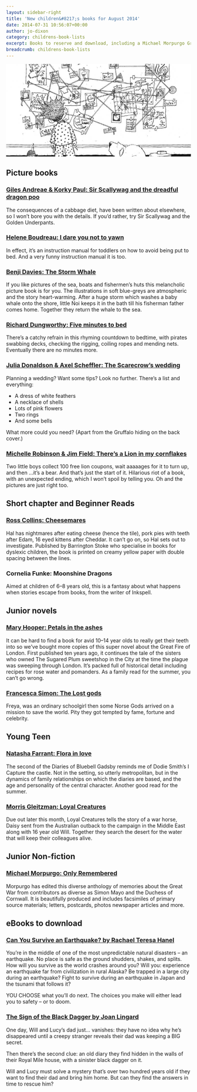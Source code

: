 ```yaml
---
layout: sidebar-right
title: 'New children&#8217;s books for August 2014'
date: 2014-07-31 10:56:07+00:00
author: jo-dixon
category: childrens-book-lists
excerpt: Books to reserve and download, including a Michael Morpurgo Great War anthology, a new Julia Donaldson and Axel Scheffler picturebook about a scarecrow wedding and a choose your own adventure. Perfect for the Summer Reading Challenge.
breadcrumb: childrens-book-lists
---
```

![Cheesemares by Ross Collins](/images/featured/featured-cheesemares.jpg)

## Picture books

### [Giles Andreae & Korky Paul: Sir Scallywag and the dreadful dragon poo](http://suffolk.spydus.co.uk/cgi-bin/spydus.exe/ENQ/OPAC/BIBENQ/44130475?QRY=CTIBIB%3C%20IRN%2837212010%29&QRYTEXT=Sir%20Scallywag%20and%20the%20deadly%20dragon%20poo)

The consequences of a cabbage diet, have been written about elsewhere, so I won’t bore you with the details. If you’d rather, try Sir Scallywag and the Golden Underpants.

### [Helene Boudreau: I dare you not to yawn](http://suffolk.spydus.co.uk/cgi-bin/spydus.exe/ENQ/OPAC/BIBENQ/44134815?QRY=CTIBIB%3C%20IRN%2818767738%29&QRYTEXT=I%20dare%20you%20not%20to%20yawn)

In effect, it’s an instruction manual for toddlers on how to avoid being put to bed. And a very funny instruction manual it is too.

### [Benji Davies: The Storm Whale](http://suffolk.spydus.co.uk/cgi-bin/spydus.exe/ENQ/OPAC/BIBENQ/44135831?QRY=CTIBIB%3C%20IRN%2823532195%29&QRYTEXT=The%20storm%20whale)

If you like pictures of the sea, boats and fishermen’s huts this melancholic picture book is for you. The illustrations in soft blue-greys are atmospheric and the story heart-warming. After a huge storm which washes a baby whale onto the shore, little Noi keeps it in the bath till his fisherman father comes home. Together they return the whale to the sea.

### [Richard Dungworthy: Five minutes to bed](http://suffolk.spydus.co.uk/cgi-bin/spydus.exe/ENQ/OPAC/BIBENQ/44136649?QRY=CTIBIB%3C%20IRN%2838544510%29&QRYTEXT=Five%20minutes%20to%20bed!)

There’s a catchy refrain in this rhyming countdown to bedtime, with pirates swabbing decks, checking the rigging, coiling ropes and mending nets. Eventually there are no minutes more.

### [Julia Donaldson & Axel Scheffler: The Scarecrow’s wedding](http://suffolk.spydus.co.uk/cgi-bin/spydus.exe/ENQ/OPAC/BIBENQ/44137343?QRY=CTIBIB%3C%20IRN%2838544047%29&QRYTEXT=The%20scarecrows%27%20wedding)

Planning a wedding? Want some tips? Look no further. There’s a list and everything:

  * A dress of white feathers
  * A necklace of shells
  * Lots of pink flowers
  * Two rings
  * And some bells

What more could you need? (Apart from the Gruffalo hiding on the back cover.)

### [Michelle Robinson & Jim Field: There’s a Lion in my cornflakes](http://suffolk.spydus.co.uk/cgi-bin/spydus.exe/ENQ/OPAC/BIBENQ/44138860?QRY=CTIBIB%3C%20IRN%2838544550%29&QRYTEXT=There%27s%20a%20lion%20in%20my%20cornflakes)

Two little boys collect 100 free lion coupons, wait aaaaages for it to turn up, and then …it’s a bear. And that’s just the start of it. Hilarious riot of a book, with an unexpected ending, which I won’t spoil by telling you. Oh and the pictures are just right too.

## Short chapter and Beginner Reads

### [Ross Collins: Cheesemares](http://suffolk.spydus.co.uk/cgi-bin/spydus.exe/ENQ/OPAC/BIBENQ/44139891?QRY=CTIBIB%3C%20IRN%2816352110%29&QRYTEXT=Cheesemares)

Hal has nightmares after eating cheese (hence the tile), pork pies with teeth after Edam, 16 eyed kittens after Cheddar. It can’t go on, so Hal sets out to investigate. Published by Barrington Stoke who specialise in books for dyslexic children, the book is printed on creamy yellow paper with double spacing between the lines.

### Cornelia Funke: Moonshine Dragons

Aimed at children of 6–8 years old, this is a fantasy about what happens when stories escape from books, from the writer of Inkspell.

## Junior novels

### [Mary Hooper: Petals in the ashes](http://suffolk.spydus.co.uk/cgi-bin/spydus.exe/ENQ/OPAC/BIBENQ/44141986?QRY=CTIBIB%3C%20IRN%2893615%29&QRYTEXT=Petals%20in%20the%20ashes)

It can be hard to find a book for avid 10–14 year olds to really get their teeth into so we’ve bought more copies of this super novel about the Great Fire of London. First published ten years ago, it continues the tale of the sisters who owned The Sugared Plum sweetshop in the City at the time the plague was sweeping through London. It’s packed full of historical detail including recipes for rose water and pomanders. As a family read for the summer, you can’t go wrong.

### [Francesca Simon: The Lost gods](http://suffolk.spydus.co.uk/cgi-bin/spydus.exe/ENQ/OPAC/BIBENQ/44142556?QRY=CTIBIB%3C%20IRN%2824790943%29&QRYTEXT=The%20lost%20gods)

Freya, was an ordinary schoolgirl then some Norse Gods arrived on a mission to save the world. Pity they got tempted by fame, fortune and celebrity.

## Young Teen

### [Natasha Farrant: Flora in love](http://suffolk.spydus.co.uk/cgi-bin/spydus.exe/ENQ/OPAC/BIBENQ/44143543?QRY=CTIBIB%3C%20IRN%2835038866%29&QRYTEXT=Flora%20in%20love)

The second of the Diaries of Bluebell Gadsby reminds me of Dodie Smith’s I Capture the castle. Not in the setting, so utterly metropolitan, but in the dynamics of family relationships on which the diaries are based, and the age and personality of the central character. Another good read for the summer.

### [Morris Gleitzman: Loyal Creatures](http://suffolk.spydus.co.uk/cgi-bin/spydus.exe/ENQ/OPAC/BIBENQ/44144338?QRY=CTIBIB%3C%20IRN%2839182904%29&QRYTEXT=Loyal%20creatures)

Due out later this month, Loyal Creatures tells the story of a war horse, Daisy sent from the Australian outback to the campaign in the Middle East along with 16 year old Will. Together they search the desert for the water that will keep their colleagues alive.

## Junior Non-fiction

### [Michael Morpurgo: Only Remembered](http://suffolk.spydus.co.uk/cgi-bin/spydus.exe/ENQ/OPAC/BIBENQ/44145759?QRY=CTIBIB%3C%20IRN%2838357825%29&QRYTEXT=Only%20remembered)

Morpurgo has edited this diverse anthology of memories about the Great War from contributors as diverse as Simon Mayo and the Duchess of Cornwall. It is beautifully produced and includes facsimiles of primary source materials; letters, postcards, photos newspaper articles and more.

## eBooks to download

### [Can You Survive an Earthquake? by Rachael Teresa Hanel](http://suffolklibraries.lib.overdrive.com/98FA403D-E3F4-4098-BB2E-950BEAF63253/10/50/en/ContentDetails.htm?id=9AD89C11-3FC5-4138-BA4A-CF6831F22630)

You&#8217;re in the middle of one of the most unpredictable natural disasters – an earthquake. No place is safe as the ground shudders, shakes, and splits. How will you survive as the world crashes around you? Will you: experience an earthquake far from civilization in rural Alaska? Be trapped in a large city during an earthquake? Fight to survive during an earthquake in Japan and the tsunami that follows it?

YOU CHOOSE what you&#8217;ll do next. The choices you make will either lead you to safety – or to doom.

### [The Sign of the Black Dagger by Joan Lingard](http://suffolklibraries.lib.overdrive.com/98FA403D-E3F4-4098-BB2E-950BEAF63253/10/50/en/ContentDetails.htm?id=09949B3B-4760-4D81-98C0-0066FFF30681)

One day, Will and Lucy&#8217;s dad just… vanishes: they have no idea why he&#8217;s disappeared until a creepy stranger reveals their dad was keeping a BIG secret.

Then there&#8217;s the second clue: an old diary they find hidden in the walls of their Royal Mile house, with a sinister black dagger on it.

Will and Lucy must solve a mystery that&#8217;s over two hundred years old if they want to find their dad and bring him home. But can they find the answers in time to rescue him?
